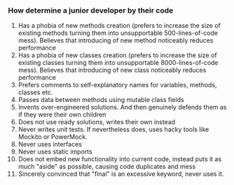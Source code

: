 ### How determine a junior developer by their code

1. Has a phobia of new methods creation (prefers to increase the size of existing methods turning them into unsupportable 500-lines-of-code mess). Believes that introducing of new method noticeably reduces performance
2. Has a phobia of new classes creation (prefers to increase the size of existing classes turning them into unsupportable 8000-lines-of-code mess). Believes that introducing of new class noticeably reduces performance
3. Prefers comments to self-explanatory names for variables, methods, classes etc.
4. Passes data between methods using mutable class fields
5. Invents over-engineered solutions. And then genuinely defends them as if they were their own children 
6. Does not use ready solutions, writes their own instead
7. Never writes unit tests. If nevertheless does, uses hacky tools like Mockito or PowerMock.
8. Never uses interfaces
9. Never uses static imports
10. Does not embed new functionality into current code, instead puts it as much "aside" as possible, causing code duplicates and mess
11. Sincerely convinced that "final" is an excessive keyword, never uses it.

